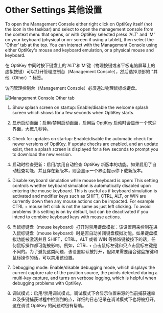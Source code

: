 Other Settings
其他设置
======

To open the Management Console either right click on OptiKey itself (not the icon in the taskbar) and select to open the management console from the context menu that opens, or with OptiKey selected press 'ALT' and 'M' on your keyboard (physical or on-screen if using a tablet), then select the 'Other' tab at the top. You can interact with the Management Console using either OptiKey's mouse and keyboard emulation, or a physical mouse and keyboard.

在 OptiKey 中同时按下键盘上的‘ALT’和‘M’键（物理按键或者平板电脑屏幕上的虚拟按键）可以打开管理控制台（Management Console），然后选择顶部的 "其他（Other）" 标签。

访问管理控制台（Management Console）必须通过物理鼠标或键盘。

![Management Console Other tab](https://github.com/JuliusSweetland/OptiKey/blob/gh-pages/images/Management_Console_Other_Numbered.png)

1. Show splash screen on startup: Enable/disable the welcome splash screen which shows for a few seconds when OptiKey starts.

1. 显示启动画面：启用/禁用启动画面，启用后 OptiKey 启动时会显示一个欢迎界面，大概几秒钟。


2. Check for updates on startup: Enable/disable the automatic check for newer versions of OptiKey. If update checks are enabled, and an update exist, then a splash screen is displayed for a few seconds to prompt you to download the new version.

2. 启动时检查更新：启用/禁用自动检查 OptiKey 新版本的功能。如果启用了自动检查功能，并且存在新版本，则会显示一个界面提示你下载新版本。


3. Disable keyboard simulation while mouse keyboard is open: This setting controls whether keyboard simulation is automatically disabled upon entering the mouse keyboard. This is useful as if keyboard simulation is activated and modifier keys such as SHIFT, CTRL, ALT, or WIN are currently down then any mouse actions can be impacted. For example CTRL + mouse left click is not the same as just left clicking. To avoid problems this setting is on by default, but can be deactivated if you intend to combine keyboard keys with mouse actions.

3. 当鼠标键盘（mouse keyboard）打开时禁用键盘模拟：该设置用来控制在进入鼠标键盘（mouse keyboard）时是否自动关闭键盘模拟功能。如果键盘模拟功能被激活并且 SHIFT，CTRL，ALT 或者 WIN 等修饰键被按下的话，任何鼠标操作都可能被影响。例如，CTRL + 点击鼠标左键和只点击鼠标左键是不同的。为了避免这类问题，该设置默认被打开，但如果需要组合键盘按键和鼠标操作的话，可以禁用该设置。


4. Debugging mode: Enable/disable debugging mode, which displays the current capture rate of the position source, the points detected during a multi-key capture, and turns on verbose logging, which is helpful when debugging problems with OptiKey.

4. 调试模式：启用/禁用调试模式。调试模式下会显示位置来源的当前捕获速率以及多键捕获过程中检测到的点，详细的日志记录在调试模式下也将被打开，这在调试 OptiKey 的问题时很有帮助。
